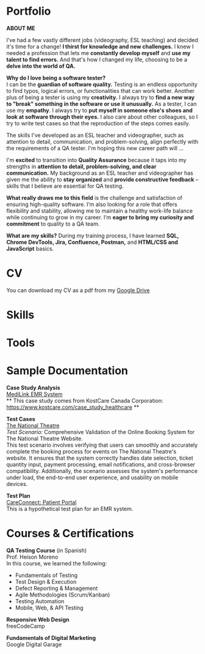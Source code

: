 # Portfolio

**ABOUT ME**

I’ve had a few vastly different jobs (videography, ESL teaching) and decided it's time for a change! **I thirst for knowledge and new challenges.** I knew I needed a profession that lets me **constantly develop myself** and **use my talent to find errors.** And that's how I changed my life, choosing to be a **delve into the world of QA.**

**Why do I love being a software tester?** 
<br>I can be the **guardian of software quality.** Testing is an endless opportunity to find typos, logical errors, or functionalities that can work better. Another plus of being a tester is using my **creativity.** I always try to **find a new way to "break" something in the software or use it unusually.** As a tester, I can use my **empathy**. I always try to **put myself in someone else's shoes and look at software through their eyes.** I also care about other colleagues, so I try to write test cases so that the reproduction of the steps comes easily.

The skills I've developed as an ESL teacher and videographer, such as attention to detail, communication, and problem-solving, align perfectly with the requirements of a QA tester. I'm hoping this new career path will ... 

I'm **excited** to transition into **Quality Assurance** because it taps into my strengths in **attention to detail, problem-solving, and clear communication.** My background as an ESL teacher and videographer has given me the ability to **stay organized** and **provide constructive feedback** – skills that I believe are essential for QA testing.

**What really draws me to this field** is the challenge and satisfaction of ensuring high-quality software. I’m also looking for a role that offers flexibility and stability, allowing me to maintain a healthy work-life balance while continuing to grow in my career. I’m **eager to bring my curiosity and commitment** to quality to a QA team. 

**What are my skills?** 
During my training process, I have learned **SQL, Chrome DevTools, Jira, Confluence, Postman,** and **HTML/CSS and JavaScript** basics.

# CV 
You can download my CV as a pdf from my <a href="https://docs.google.com/document/d/1j9QinwoZ8K-ntymsei4hTiu9kFAyx2YOP3E6pzIcgj8/edit?usp=sharing" target="_blank">Google Drive</a>

# Skills

# Tools 

# Sample Documentation 

**Case Study Analysis**
<br><a href="https://docs.google.com/document/d/1TPTgKSka5zFdngJpCqRETo3rdXfy1chCTJx3nCayf-s/edit?usp=sharing" target="_blank">MediLink EMR System</a>
<br>** This case study comes from KostCare Canada Corporation: <a href="https://www.kostcare.com/case_study_healthcare" target="_blank">https://www.kostcare.com/case_study_healthcare</a> **

**Test Cases**
<br><a href="https://docs.google.com/spreadsheets/d/1dKYxR1ICImuAcfk6Uwk42Ug9glBIyHWM23_Tl1jC8BI/edit?usp=sharing" target="_blank"> The National Theatre</a>
<br>_Test Scenario:_ Comprehensive Validation of the Online Booking System for The National Theatre Website.
<br>This test scenario involves verifying that users can smoothly and accurately complete the booking process for events on The National Theatre's website. It ensures that the system correctly handles date selection, ticket quantity input, payment processing, email notifications, and cross-browser compatibility. Additionally, the scenario assesses the system's performance under load, the end-to-end user experience, and usability on mobile devices.

**Test Plan**
<br><a href="https://docs.google.com/document/d/1cV1mT3A7L-W9IMZvjKvjpYLel8prJwcw9-HI8r4iWLk/edit?usp=sharing" target="_blank"> CareConnect: Patient Portal</a>
<br>This is a hypothetical test plan for an EMR system. 

# Courses & Certifications 
**QA Testing Course** (in Spanish)
<br>Prof. Heison Moreno 
<br>In this course, we learned the following: 
- Fundamentals of Testing
- Test Design & Execution
- Defect Reporting & Management
- Agile Methodologies (Scrum/Kanban)
- Testing Automation
- Mobile, Web, & API Testing

**Responsive Web Design** 
<br>freeCodeCamp 

**Fundamentals of Digital Marketing** 
<br>Google Digital Garage
